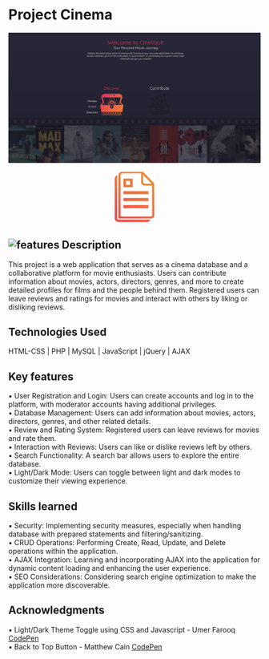 # Project Cinema 

![Project Cinema Main page](asset/images/01.jpg)

<div align="center">
<a href="">
    <img src="asset/images/readMe.png" alt="Logo" width="80">
  </a>
</div>

## ![features](https://img.shields.io/badge/%E2%9C%A6-%23ec4c50?style=flat) Description 
This project is a web application that serves as a  cinema database and a collaborative platform for movie enthusiasts. Users can contribute information about movies, actors, directors, genres, and more to create detailed profiles for films and the people behind them. Registered users can leave reviews and ratings for movies and interact with others by liking or disliking reviews. 

## Technologies Used
HTML-CSS | PHP | MySQL | JavaScript | jQuery | AJAX


## Key features
▪ User Registration and Login: Users can create accounts and log in to the platform, with moderator accounts having additional privileges.  
▪ Database Management: Users can add information about movies, actors, directors, genres, and other related details.  
▪ Review and Rating System: Registered users can leave reviews for movies and rate them.  
▪ Interaction with Reviews: Users can like or dislike reviews left by others.  
▪ Search Functionality: A search bar allows users to explore the entire database.  
▪ Light/Dark Mode: Users can toggle between light and dark modes to customize their viewing experience.  


## Skills learned 
▪ Security: Implementing security measures, especially when handling database with prepared statements and filtering/sanitizing.  
▪ CRUD Operations:  Performing Create, Read, Update, and Delete operations within the application.  
▪ AJAX Integration: Learning and incorporating AJAX into the application for dynamic content loading and enhancing the user experience.  
▪ SEO Considerations: Considering search engine optimization to make the application more discoverable.  


##  Acknowledgments
▪ Light/Dark Theme Toggle using CSS and Javascript - Umer Farooq [CodePen](https://codepen.io/Umer_Farooq/pen/eYJgKGN)  
▪  Back to Top Button - Matthew Cain [CodePen](https://codepen.io/matthewcain/pen/ZepbeR)  


